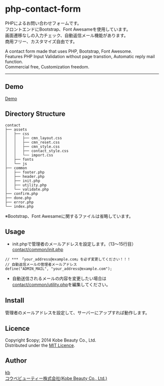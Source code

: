 php-contact-form
================

PHPによるお問い合わせフォームです。  
フロントエンドにBootstrap、Font Awesameを使用しています。  
画面遷移なしの入力チェック、自動返信メール機能があります。  
商用フリー、カスタマイズ自由です。  

A contact form made that uses PHP, Bootstrap, Font Awesome.  
Features PHP Input Validation without page transtion, Automatic reply mail function.  
Commercial free, Customization freedom.

---

## Demo
[Demo][demo]

## Directory Structure
```
contact
├── assets
│   ├── css
│   │   ├── cmn_layout.css
│   │   ├── cmn_reset.css
│   │   ├── cmn_style.css
│   │   ├── contact_style.css
│   │   └── import.css
│   ├── fonts
│   └── js
├── common
│   ├── footer.php
│   ├── header.php
│   ├── init.php
│   ├── utility.php
│   └── validate.php
├── confirm.php
├── done.php
├── error.php
└── index.php
```
※Bootstrap、Font Awesameに関するファイルは省略しています。

## Usage
- init.phpで管理者のメールアドレスを設定します。（13〜15行目）  
[contact/common/init.php](https://github.com/kobebeauty/php-contact-form/blob/master/contact/common/init.php)
```
// *** 「your_address@example.com」を必ず変更してください！！！
// 自動返信メールの管理者メールアドレス
define("ADMIN_MAIL", "your_address@example.com");
```

- 自動送信されるメールの内容を変更したい場合は[contact/common/utility.php](https://github.com/kobebeauty/php-contact-form/blob/master/contact/common/utility.php)を編集してください。

## Install
管理者のメールアドレスを設定して、サーバーにアップすれば動作します。

## Licence
Copyright $copy; 2014 Kobe Beauty Co., Ltd.  
Distributed under the [MIT Licence][mit].

## Author
[kb](https://github.com/kobebeauty)  
[コウベビューティー株式会社(Kobe Beauty Co., Ltd.)][kobebeauty]  

[DEMO]:http://kobe-beauty.co.jp/release/contact/
[MIT]:http://www.opensource.org/licenses/mit-license.php
[KOBEBEAUTY]:http://www.kobe-beauty.co.jp/

